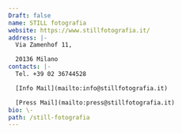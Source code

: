 ```yaml
---
Draft: false
name: STILL fotografia
website: https://www.stillfotografia.it/
address: |-
  Via Zamenhof 11,

  20136 Milano
contacts: |-
  Tel. +39 02 36744528

  [Info Mail](mailto:info@stillfotografia.it)

  [Press Mail](mailto:press@stillfotografia.it)
bio: \-
path: /still-fotografia
---
```

